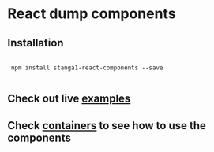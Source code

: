 # React dump components

## Installation
```

 npm install stanga1-react-components --save
 
```
## Check out live [examples](https://stangaone1.github.io/reactjs-components)

## Check [containers](https://github.com/stangaone1/reactjs-components/tree/master/basis/views/containers) to see how to use the components


